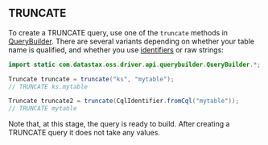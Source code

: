 <!--
Licensed to the Apache Software Foundation (ASF) under one
or more contributor license agreements.  See the NOTICE file
distributed with this work for additional information
regarding copyright ownership.  The ASF licenses this file
to you under the Apache License, Version 2.0 (the
"License"); you may not use this file except in compliance
with the License.  You may obtain a copy of the License at

  http://www.apache.org/licenses/LICENSE-2.0

Unless required by applicable law or agreed to in writing,
software distributed under the License is distributed on an
"AS IS" BASIS, WITHOUT WARRANTIES OR CONDITIONS OF ANY
KIND, either express or implied.  See the License for the
specific language governing permissions and limitations
under the License.
-->

## TRUNCATE

To create a TRUNCATE query, use one of the `truncate` methods in [QueryBuilder]. There are several
variants depending on whether your table name is qualified, and whether you use
[identifiers](../../case_sensitivity/) or raw strings:

```java
import static com.datastax.oss.driver.api.querybuilder.QueryBuilder.*;

Truncate truncate = truncate("ks", "mytable");
// TRUNCATE ks.mytable

Truncate truncate2 = truncate(CqlIdentifier.fromCql("mytable"));
// TRUNCATE mytable
```

Note that, at this stage, the query is ready to build. After creating a TRUNCATE query it does not
take any values.

[QueryBuilder]: https://docs.datastax.com/en/drivers/java/4.2/com/datastax/oss/driver/api/querybuilder/QueryBuilder.html
